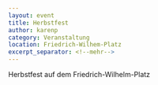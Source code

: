 ```yaml
---
layout: event
title: Herbstfest
author: karenp
category: Veranstaltung
location: Friedrich-Wilhem-Platz
excerpt_separator: <!--mehr-->
---
```


Herbstfest auf dem Friedrich-Wilhelm-Platz
